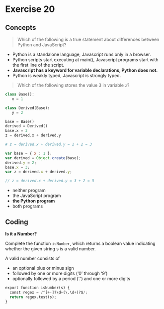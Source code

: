 # Exercise 20

## Concepts

> Which of the following is a true statement about differences between Python and JavaScript?

- Python is a standalone language, Javascript runs only in a browser.
- Python scripts start executing at main(), Javascript programs start with the first line of the script.
- **Javascript has a keyword for variable declarations, Python does not.**
- Python is weakly typed, Javascript is strongly typed.


> Which of the following stores the value 3 in variable `z`?

   ```py
   class Base():
      x = 1
   
   class Derived(Base):
      y = 2 
   
   base = Base()
   derived = Derived()
   base.x = 3
   z = derived.x + derived.y

   # z = derived.x + derived.y = 1 + 2 = 3
   ```

   ```js
   var base = { x : 1 };
   var derived = Object.create(base);
   derived.y = 2;
   base.x = 3;
   var z = derived.x + derived.y;

   // z = derived.x + derived.y = 3 + 2 = 5
   ```

- neither program
- the JavaScript program
- **the Python program**
- both programs


## Coding

**Is it a Number?**

Complete the function `isNumber`, which returns a boolean value indicating whether the given string s is a valid number.

A valid number consists of
- an optional plus or minus sign
- followed by one or more digits (‘0’ through ‘9’)
- optionally followed by a period (‘.’) and one or more digits

```py
export function isNumber(s) {
  const regex = /^[+-]?\d+(\.\d+)?$/;
  return regex.test(s);
}
```
